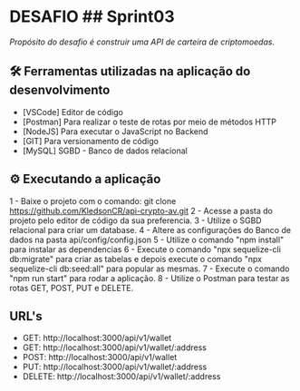 # DESAFIO ## Sprint03

*Propósito do desafio é construir uma API de carteira de criptomoedas.*

## 🛠️ Ferramentas utilizadas na aplicação do desenvolvimento 

* [VSCode] Editor de código
* [Postman] Para realizar o teste de rotas por meio de métodos HTTP
* [NodeJS] Para executar o JavaScript no Backend
* [GIT] Para versionamento de código
* [MySQL] SGBD - Banco de dados relacional

## ⚙️ Executando a aplicação

1 - Baixe o projeto com o comando: git clone https://github.com/KledsonCR/api-crypto-av.git
2 - Acesse a pasta do projeto pelo editor de código da sua preferencia. 
3 - Utilize o SGBD relacional para criar um database.
4 - Altere as configurações do Banco de dados na pasta api/config/config.json
5 - Utilize o comando "npm install" para instalar as dependencias
6 - Execute o comando "npx sequelize-cli db:migrate" para criar as tabelas e depois execute o comando "npx sequelize-cli db:seed:all" para popular as mesmas.
7 - Execute o comando "npm run start" para rodar a aplicação.
8 - Utilize o Postman para testar as rotas GET, POST, PUT e DELETE.

## URL's

* GET: http://localhost:3000/api/v1/wallet
* GET: http://localhost:3000/api/v1/wallet/:address
* POST: http://localhost:3000/api/v1/wallet
* PUT: http://localhost:3000/api/v1/wallet/:address
* DELETE: http://localhost:3000/api/v1/wallet/:address

